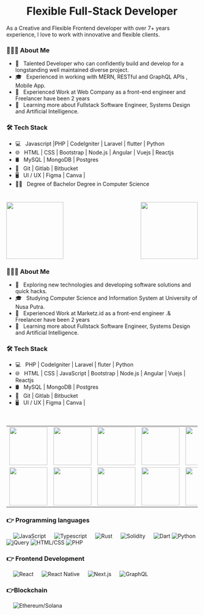 <div>
<h1 align="center">
  Flexible Full-Stack Developer
</div>
  
As a Creative and Flexible Frontend developer with over 7+ years experience, I love to work with innovative and flexible clients.
  
<h3> 👨🏻‍💻 About Me </h3>

- 🤔 &nbsp; Talented Developer who can confidently build and develop for a longstanding well maintained diverse project.
- 🎓 &nbsp; Experienced in working with MERN, RESTful and GraphQL APIs , Mobile App.
- 💼 &nbsp; Experienced Work at Web Company as a front-end engineer and Freelancer have been 2 years
- 🌱 &nbsp; Learning more about Fullstack Software Engineer, Systems Design and Artificial Intelligence.

<h3>🛠 Tech Stack</h3>

- 💻 &nbsp; Javascript |PHP | CodeIgniter | Laravel | flutter | Python
- 🌐 &nbsp; HTML | CSS | Bootstrap | Node.js | Angular | Vuejs | Reactjs
- 🛢 &nbsp; MySQL | MongoDB | Postgres
- 🔧 &nbsp; Git | Gitlab | Bitbucket
- 🖥 &nbsp; UI / UX | Figma | Canva |
- 👨‍🎓 &nbsp; Degree of Bachelor Degree in Computer Science

<h1 align="center"></h1>
<img align="left" height="150px" src="https://github-readme-stats.vercel.app/api?username=bit2world&show_icons=true&theme=merko&count_private=true" />
<img align="right" height="150px" src="https://github-readme-stats.vercel.app/api/top-langs/?username=bit2world&layout=compact&theme=merko&count_private=true" />
<img height="150px" />

  <h3> 👨🏻‍💻 About Me </h3>

- 🤔 &nbsp; Exploring new technologies and developing software solutions and quick hacks.
- 🎓 &nbsp; Studying Computer Science and Information System at University of Nusa Putra.
- 💼 &nbsp; Experienced Work at Marketz.id as a front-end engineer .& Freelancer have been 2 years
- 🌱 &nbsp; Learning more about Fullstack Software Engineer, Systems Design and Artificial Intelligence.

<h3>🛠 Tech Stack</h3>

- 💻 &nbsp; PHP | CodeIgniter | Laravel | fluter | Python
- 🌐 &nbsp; HTML | CSS | JavaScript | Bootstrap | Node.js | Angular | Vuejs | Reactjs
- 🛢 &nbsp; MySQL | MongoDB | Postgres
- 🔧 &nbsp; Git | Gitlab | Bitbucket
- 🖥 &nbsp; UI / UX | Figma | Canva |

<br/>
<table>
  <tr>
    <td><img src="https://cdn.iconscout.com/icon/free/png-128/react-3-1175109.png" width="100"></td>
    <td><img src="https://cdn.iconscout.com/icon/free/png-128/nodejs-2-226035.png" width="100"></td>
    <td><img src="https://cdn.iconscout.com/icon/free/png-128/vuejs-3-1175070.png" width="100"></td>
    <td><img src="https://cdn.iconscout.com/icon/free/png-128/angular-3-226070.png" width="100"></td>
    <td><img src="https://cdn.iconscout.com/icon/free/png-128/javascript-1-225993.png" width="100"></td>
    <td><img src="https://cdn.iconscout.com/icon/free/png-128/jquery-7-1175152.png" width="100"></td>
    <td><img src="https://cdn.iconscout.com/icon/free/png-128/typescript-1-1175078.png" width="100"></td>
    <td><img src="https://cdn.iconscout.com/icon/free/png-128/php-99-1175127.png" width="100"></td>
    <td><img src="https://cdn.iconscout.com/icon/free/png-128/codeigniter-5-1175246.png" width="100"></td>
    <td><img src="https://cdn.iconscout.com/icon/free/png-128/laravel-2-1175146.png" width="100"></td>
    <td><img src="https://cdn.iconscout.com/icon/free/png-128/yii-2-1175059.png" width="100"></td>
    <td><img src="https://cdn.iconscout.com/icon/free/png-128/html5-40-1175193.png" width="100"></td>
    <td><img src="https://cdn.iconscout.com/icon/free/png-128/css3-11-1175239.png" width="100"></td>
    <td><img src="https://cdn.iconscout.com/icon/free/png-128/sass-13-1175092.png" width="100"></td>
  </tr>
  <tr>
    <td><img src="https://cdn.iconscout.com/icon/free/png-128/mongodb-4-1175139.png" width="100"></td>
    <td><img src="https://cdn.iconscout.com/icon/free/png-128/mysql-4-226026.png" width="100"></td>
    <td><img src="https://cdn.iconscout.com/icon/free/png-128/redis-6-1175105.png" width="100"></td>
    <td><img src="https://cdn.iconscout.com/icon/free/png-128/python-20-1175115.png" width="100"></td>
    <td><img src="https://cdn.iconscout.com/icon/free/png-128/django-13-1175187.png" width="100"></td>
    <td><img src="https://cdn.iconscout.com/icon/free/png-128/java-22-225997.png" width="100"></td>
    <td><img src="https://cdn.iconscout.com/icon/free/png-128/swift-21-1175088.png" width="100"></td>
    <td><img src="https://cdn.iconscout.com/icon/free/png-128/android-245-1175273.png" width="100"></td>
    <td><img src="https://cdn.iconscout.com/icon/free/png-128/xcode-3521822-2945239.png" width="100"></td>
    <td><img src="https://cdn.iconscout.com/icon/free/png-128/c-57-1175191.png" width="100"></td>
    <td><img src="https://cdn.iconscout.com/icon/free/png-128/c-4-226082.png" width="100"></td>
    <td><img src="https://cdn.iconscout.com/icon/free/png-128/bootstrap-226077.png" width="100"></td>
    <td><img src="https://cdn.iconscout.com/icon/free/png-128/git-18-1175219.png" width="100"></td>
    <td><img src="https://cdn.iconscout.com/icon/free/png-128/docker-13-1175230.png" width="100"></td>
  </tr>
</table>

<div align="center">
  <!-- <a href="https://badges.pufler.dev">
    <img src="https://badges.pufler.dev/visits/alchemist0404/alchemist0404?style=flat-square&color=black&logo=github">
  </a>
  <a href="https://badges.pufler.dev">
    <img src="https://badges.pufler.dev/years/alchemist0404?style=flat-square&color=black&logo=github">
  </a>
  <a href="https://badges.pufler.dev">
    <img src="https://badges.pufler.dev/repos/alchemist0404?style=flat-square&color=black&logo=github">
  </a>
  <a href="https://badges.pufler.dev">
    <img src="https://badges.pufler.dev/gists/alchemist0404?style=flat-square&color=black&logo=github">
  </a>
  <img src="https://github-profile-trophy.vercel.app/?username=alchemist0404&theme=gruvbox" />-->
</div>

  ### 👉 Programming languages

<p align="left"> 
  &emsp;
  <img alt="JavaScript" src="https://img.shields.io/badge/JavaScript-indigo">
  &emsp;
  <img alt="Typescript" src="https://img.shields.io/badge/TypeScript-blue">
  &emsp;
  <img alt="Rust" src="https://img.shields.io/badge/Rust-blue">
  &emsp; 
  <img alt="Solidity" src="https://img.shields.io/badge/Solidity-gray">
   &emsp; 
  <img alt="Dart" src="https://img.shields.io/badge/Dart-green">
  
  <img alt="Python" src="https://img.shields.io/badge/Python-green">
  

  <img alt="jQuery" src="https://img.shields.io/badge/JQuery-green">
  

  <img alt="HTML/CSS" src="https://img.shields.io/badge/HTML/CSS-green">
  
  <img alt="PHP" src="https://img.shields.io/badge/PHP-green">
  
</p>

### 👉 Frontend Development
<p align="left"> 
  &emsp; 
  <img alt="React" src="https://img.shields.io/badge/React-indigo">
  &emsp;
  <img alt="React Native" src="https://img.shields.io/badge/React Native-pink">
  &emsp;
  <img alt="Next.js" src="https://img.shields.io/badge/Next.js-blue">
  &emsp;
  <img alt="GraphQL" src="https://img.shields.io/badge/GraphQL-blue">
</p>

### 👉Blockchain
<p align="left">
  &emsp; 
  <img alt="Ethereum/Solana" src="https://img.shields.io/badge/DeFi/NFT/GameFi-indigo">
  &emsp;
  <img alt="" src="https://img.shields.io/badge/Ethereum/Solana-blue">
  &emsp;
</p>
